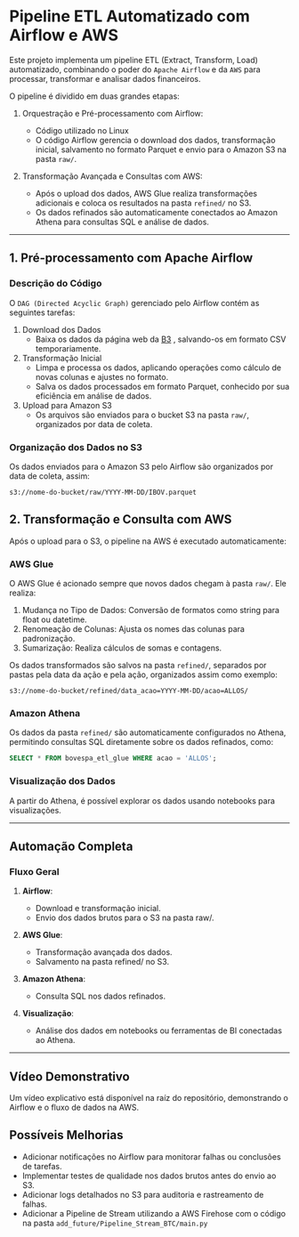 # Pipeline ETL Automatizado com Airflow e AWS
Este projeto implementa um pipeline ETL (Extract, Transform, Load) automatizado, combinando o poder do `Apache Airflow` e da `AWS` para processar, transformar e analisar dados financeiros.

O pipeline é dividido em duas grandes etapas:

1. Orquestração e Pré-processamento com Airflow:
    - Código utilizado no Linux 
    - O código Airflow gerencia o download dos dados, transformação inicial, salvamento no formato Parquet e envio para o Amazon S3 na pasta `raw/`.

2. Transformação Avançada e Consultas com AWS:
    - Após o upload dos dados, AWS Glue realiza transformações adicionais e coloca os resultados na pasta `refined/` no S3.
    - Os dados refinados são automaticamente conectados ao Amazon Athena para consultas SQL e análise de dados.

---

## 1. Pré-processamento com Apache Airflow

### Descrição do Código
O `DAG (Directed Acyclic Graph)` gerenciado pelo Airflow contém as seguintes tarefas:

1. Download dos Dados
    - Baixa os dados da página web da 
    [B3](https://sistemaswebb3-listados.b3.com.br/indexPage/day/IBOV?language=pt-br)
    , salvando-os em formato CSV temporariamente.
2. Transformação Inicial
    - Limpa e processa os dados, aplicando operações como cálculo de novas colunas e ajustes no formato.
    - Salva os dados processados em formato Parquet, conhecido por sua eficiência em análise de dados.
3. Upload para Amazon S3
    - Os arquivos são enviados para o bucket S3 na pasta `raw/`, organizados por data de coleta.

### Organização dos Dados no S3
Os dados enviados para o Amazon S3 pelo Airflow são organizados por data de coleta, assim:
```
s3://nome-do-bucket/raw/YYYY-MM-DD/IBOV.parquet
```

## 2. Transformação e Consulta com AWS
Após o upload para o S3, o pipeline na AWS é executado automaticamente:

### AWS Glue
O AWS Glue é acionado sempre que novos dados chegam à pasta `raw/`. Ele realiza:

1. Mudança no Tipo de Dados: Conversão de formatos como string para float ou datetime.
2. Renomeação de Colunas: Ajusta os nomes das colunas para padronização.
3. Sumarização: Realiza cálculos de somas e contagens.

Os dados transformados são salvos na pasta `refined/`, separados por pastas pela data da ação e pela ação, organizados assim como exemplo:
```
s3://nome-do-bucket/refined/data_acao=YYYY-MM-DD/acao=ALLOS/
```

### Amazon Athena
Os dados da pasta `refined/` são automaticamente configurados no Athena, permitindo consultas SQL diretamente sobre os dados refinados, como:

```sql
SELECT * FROM bovespa_etl_glue WHERE acao = 'ALLOS';
```

### Visualização dos Dados
A partir do Athena, é possível explorar os dados usando notebooks para visualizações.

---

## Automação Completa
### Fluxo Geral
1. **Airflow**:
    - Download e transformação inicial.
    - Envio dos dados brutos para o S3 na pasta raw/.

2. **AWS Glue**:
    - Transformação avançada dos dados.
    - Salvamento na pasta refined/ no S3.

3. **Amazon Athena**:
    - Consulta SQL nos dados refinados.

4. **Visualização**:
    - Análise dos dados em notebooks ou ferramentas de BI conectadas ao Athena.

--- 

## Vídeo Demonstrativo
Um vídeo explicativo está disponível na raíz do repositório, demonstrando o Airflow e o fluxo de dados na AWS.

## Possíveis Melhorias
- Adicionar notificações no Airflow para monitorar falhas ou conclusões de tarefas.
- Implementar testes de qualidade nos dados brutos antes do envio ao S3.
- Adicionar logs detalhados no S3 para auditoria e rastreamento de falhas.
- Adicionar a Pipeline de Stream utilizando a AWS Firehose com o código na pasta `add_future/Pipeline_Stream_BTC/main.py`
